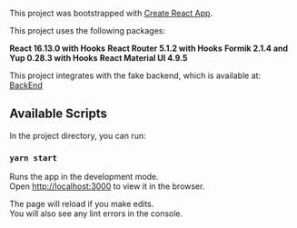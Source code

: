 This project was bootstrapped with [Create React App](https://github.com/facebook/create-react-app).

This project uses the following packages:

**React 16.13.0 with Hooks**
**React Router 5.1.2 with Hooks**
**Formik 2.1.4 and Yup 0.28.3 with Hooks**
**React Material UI 4.9.5**

This project integrates with the fake backend, which is available at:
[BackEnd](https://github.com/lwazevedo/fake-api-jwt-json-server)

## Available Scripts

In the project directory, you can run:

### `yarn start`

Runs the app in the development mode.<br />
Open [http://localhost:3000](http://localhost:3000) to view it in the browser.

The page will reload if you make edits.<br />
You will also see any lint errors in the console.
